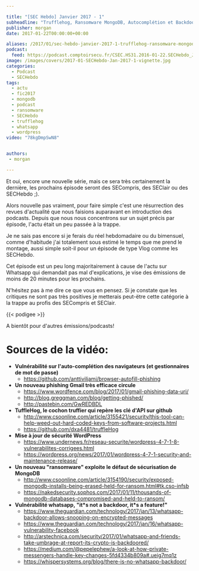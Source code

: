 ```yaml
---

title: "[SEC Hebdo] Janvier 2017 - 1"
subheadline: "Trufflehog, Ransomware MongoDB, Autocomplétion et Backdoor whatsapp"
publisher: morgan
date: 2017-01-22T00:00:00+00:00

aliases: /2017/01/sec-hebdo-janvier-2017-1-trufflehog-ransomware-mongodb-autocompletion-et-backdoor-whatsapp/
podcast:
  feed: https://podcast.comptoirsecu.fr/CSEC.HS31.2016-01-22.SECHebdo_Janv_2017-1.mp3
image: /images/covers/2017-01-SECHebdo-Jan-2017-1-vignette.jpg
categories:
  - Podcast
  - SECHebdo
tags:
  - actu
  - fic2017
  - mongodb
  - podcast
  - ransomware
  - SECHebdo
  - trufflehog
  - whatsapp
  - wordpress
video: "78kgDmpSwN8"


authors:
 - morgan

---
```



Et oui, encore une nouvelle série, mais ce sera très certainement la dernière, les prochains épisode seront des SECompris, des SEClair ou des SECHebdo ;).

Alors nouvelle pas vraiment, pour faire simple c'est une résurrection des revues d'actualité que nous faisions auparavant en introduction des podcasts. Depuis que nous nous concentrons sur un sujet précis par épisode, l'actu était un peu passée à la trappe.

Je ne sais pas encore si je ferais du réel hebdomadaire ou du bimensuel, comme d'habitude j'ai totalement sous estimé le temps que me prend le montage, aussi simple soit-il pour un épisode de type Vlog comme les SECHebdo.

Cet épisode est un peu long majoritairement à cause de l'actu sur Whatsapp qui demandait pas mal d'explications, je vise des émissions de moins de 20 minutes pour les prochains.

N'hésitez pas à me dire ce que vous en pensez. Si je constate que les critiques ne sont pas très positives je metterais peut-ëtre cette catégorie à la trappe au profis des SECompris et SEClair.

{{< podigee >}}

A bientôt pour d'autres émissions/podcasts!

# Sources de la vidéo:

  * **Vulnérabilité sur l'auto-complétion des navigateurs (et gestionnaires de mot de passe)**
      * <https://github.com/anttiviljami/browser-autofill-phishing>
  * **Un nouveau phishing Gmail très efficace circule**
      * <https://www.wordfence.com/blog/2017/01/gmail-phishing-data-uri/>
      * <http://blog.greggman.com/blog/getting-phished/>
      * <http://pastebin.com/GwREDBDL>
  * **TuffleHog, le cochon truffier qui repère les clé d'API sur github**
      * <http://www.csoonline.com/article/3155421/security/this-tool-can-help-weed-out-hard-coded-keys-from-software-projects.html>
      * <https://github.com/dxa4481/truffleHog>
  * **Mise à jour de sécurité WordPress**
      * <https://www.undernews.fr/reseau-securite/wordpress-4-7-1-8-vulnerabilites-corrigees.html>
      * <https://wordpress.org/news/2017/01/wordpress-4-7-1-security-and-maintenance-release/>
  * **Un nouveau "ransomware" exploite le défaut de sécurisation de MongoDB**
      * <http://www.csoonline.com/article/3154190/security/exposed-mongodb-installs-being-erased-held-for-ransom.html#tk.cso-infsb>
      * <https://nakedsecurity.sophos.com/2017/01/11/thousands-of-mongodb-databases-compromised-and-held-to-ransom/>
  * **Vulnérabilité whatsapp, "it\*s not a backdoor, it\*s a feature!"**
      * <https://www.theguardian.com/technology/2017/jan/13/whatsapp-backdoor-allows-snooping-on-encrypted-messages>
      * <https://www.theguardian.com/technology/2017/jan/16/whatsapp-vulnerability-facebook>
      * <http://arstechnica.com/security/2017/01/whatsapp-and-friends-take-umbrage-at-report-its-crypto-is-backdoored/>
      * <https://medium.com/@pepelephew/a-look-at-how-private-messengers-handle-key-changes-5fd4334b809a#.ueig7mq1z>
      * <https://whispersystems.org/blog/there-is-no-whatsapp-backdoor/>
